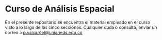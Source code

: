# Curso de Análisis Espacial
En el presente repositorio se encuentra el material empleado en el curso visto a lo largo de las cinco secciones. Cualquier duda o consulta, enviar un correo a p.valcarcel@unianeds.edu.co
